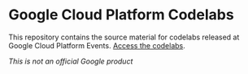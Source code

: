 # Google Cloud Platform Codelabs

This repository contains the source material for codelabs released at Google Cloud Platform Events. [Access the codelabs](https://gcplab.me/).

*This is not an official Google product*